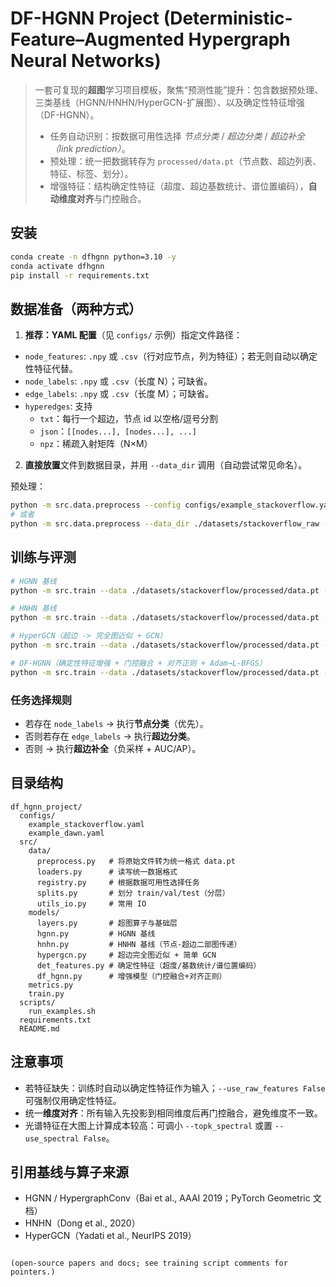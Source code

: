 
# DF-HGNN Project (Deterministic-Feature–Augmented Hypergraph Neural Networks)

> 一套可复现的**超图**学习项目模板，聚焦“预测性能”提升：包含数据预处理、三类基线（HGNN/HNHN/HyperGCN-扩展图）、以及确定性特征增强（DF-HGNN）。
>
> - 任务自动识别：按数据可用性选择 *节点分类* / *超边分类* / *超边补全（link prediction）*。
> - 预处理：统一把数据转存为 `processed/data.pt`（节点数、超边列表、特征、标签、划分）。
> - 增强特征：结构确定性特征（超度、超边基数统计、谱位置编码），**自动维度对齐**与门控融合。

## 安装

```bash
conda create -n dfhgnn python=3.10 -y
conda activate dfhgnn
pip install -r requirements.txt
```

## 数据准备（两种方式）

1) **推荐：YAML 配置**（见 `configs/` 示例）指定文件路径：
- `node_features`: `.npy` 或 `.csv`（行对应节点，列为特征）；若无则自动以确定性特征代替。
- `node_labels`: `.npy` 或 `.csv`（长度 N）；可缺省。
- `edge_labels`: `.npy` 或 `.csv`（长度 M）；可缺省。
- `hyperedges`: 支持
  - `txt`：每行一个超边，节点 id 以空格/逗号分割
  - `json`：`[[nodes...], [nodes...], ...]`
  - `npz`：稀疏入射矩阵（N×M）

2) **直接放置**文件到数据目录，并用 `--data_dir` 调用（自动尝试常见命名）。

预处理：
```bash
python -m src.data.preprocess --config configs/example_stackoverflow.yaml --out_dir ./datasets/stackoverflow
# 或者
python -m src.data.preprocess --data_dir ./datasets/stackoverflow_raw --out_dir ./datasets/stackoverflow
```

## 训练与评测

```bash
# HGNN 基线
python -m src.train --data ./datasets/stackoverflow/processed/data.pt --model hgnn --epochs 150

# HNHN 基线
python -m src.train --data ./datasets/stackoverflow/processed/data.pt --model hnhn --epochs 150

# HyperGCN（超边 -> 完全图近似 + GCN）
python -m src.train --data ./datasets/stackoverflow/processed/data.pt --model hypergcn --epochs 150

# DF-HGNN（确定性特征增强 + 门控融合 + 对齐正则 + Adam→L-BFGS）
python -m src.train --data ./datasets/stackoverflow/processed/data.pt --model df_hgnn --epochs 120 --lbfgs_epochs 30 --topk_spectral 16
```

### 任务选择规则

- 若存在 `node_labels` → 执行**节点分类**（优先）。
- 否则若存在 `edge_labels` → 执行**超边分类**。
- 否则 → 执行**超边补全**（负采样 + AUC/AP）。

## 目录结构

```
df_hgnn_project/
  configs/
    example_stackoverflow.yaml
    example_dawn.yaml
  src/
    data/
      preprocess.py   # 将原始文件转为统一格式 data.pt
      loaders.py      # 读写统一数据格式
      registry.py     # 根据数据可用性选择任务
      splits.py       # 划分 train/val/test（分层）
      utils_io.py     # 常用 IO
    models/
      layers.py       # 超图算子与基础层
      hgnn.py         # HGNN 基线
      hnhn.py         # HNHN 基线（节点-超边二部图传递）
      hypergcn.py     # 超边完全图近似 + 简单 GCN
      det_features.py # 确定性特征（超度/基数统计/谱位置编码）
      df_hgnn.py      # 增强模型（门控融合+对齐正则）
    metrics.py
    train.py
  scripts/
    run_examples.sh
  requirements.txt
  README.md
```

## 注意事项
- 若特征缺失：训练时自动以确定性特征作为输入；`--use_raw_features False` 可强制仅用确定性特征。
- 统一**维度对齐**：所有输入先投影到相同维度后再门控融合，避免维度不一致。
- 光谱特征在大图上计算成本较高：可调小 `--topk_spectral` 或置 `--use_spectral False`。

## 引用基线与算子来源
- HGNN / HypergraphConv（Bai et al., AAAI 2019；PyTorch Geometric 文档）
- HNHN（Dong et al., 2020）
- HyperGCN（Yadati et al., NeurIPS 2019）
```

(open-source papers and docs; see training script comments for pointers.)
